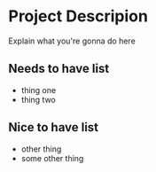 # Project Descripion

Explain what you're gonna do here

## Needs to have list

- thing one
- thing two

## Nice to have list 

- other thing
- some other thing